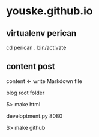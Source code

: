 # youske.github.io

## virtualenv perican

cd perican
. bin/activate


## content post

content <- write Markdown file


blog root folder

$> make html

developtment.py 8080


$> make github








